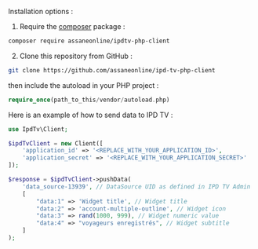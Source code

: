 Installation options :

1. Require the [composer](https://getcomposer.org/) package :

```sh
composer require assaneonline/ipdtv-php-client
````

2. Clone this repository from GitHub :

```sh
git clone https://github.com/assaneonline/ipd-tv-php-client
```

then include the autoload in your PHP project :

```php
require_once(path_to_this/vendor/autoload.php)
```

Here is an example of how to send data to IPD TV :

```php
use IpdTv\Client;

$ipdTvClient = new Client([
    'application_id' => '<REPLACE_WITH_YOUR_APPLICATION_ID>',
    'application_secret' => '<REPLACE_WITH_YOUR_APPLICATION_SECRET>'
]);

$response = $ipdTvClient->pushData(
    'data_source-13939', // DataSource UID as defined in IPD TV Admin
    [
        "data:1" => 'Widget title', // Widget title
        "data:2" => 'account-multiple-outline', // Widget icon
        "data:3" => rand(1000, 999), // Widget numeric value
        "data:4" => "voyageurs enregistrés", // Widget subtitle
    ]
);
```